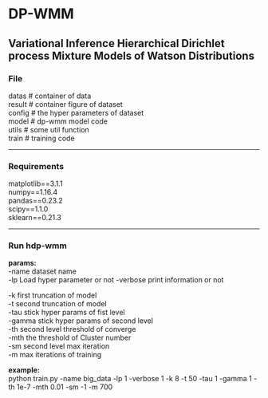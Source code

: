 # DP-WMM
Variational Inference Hierarchical Dirichlet process Mixture Models of Watson Distributions
---

### File
datas  # container of data  
result # container figure of dataset  
config # the hyper parameters of dataset  
model # dp-wmm model code  
utils # some util function  
train # training code  

---
### Requirements
matplotlib==3.1.1  
numpy==1.16.4  
pandas==0.23.2  
scipy==1.1.0  
sklearn==0.21.3  

---
### Run hdp-wmm
__params:__  
-name dataset name  
-lp Load hyper parameter or not 
-verbose print information or not  

-k first truncation of model  
-t second truncation of model  
-tau stick hyper params of fist level  
-gamma stick hyper params of second level  
-th second level threshold of converge   
-mth the threshold of Cluster number  
-sm second level max iteration  
-m max iterations of training  

__example:__  
python train.py -name big_data -lp 1 -verbose 1 -k 8 -t 50 -tau 1 -gamma 1 -th 1e-7 -mth 0.01 -sm -1 -m 700
